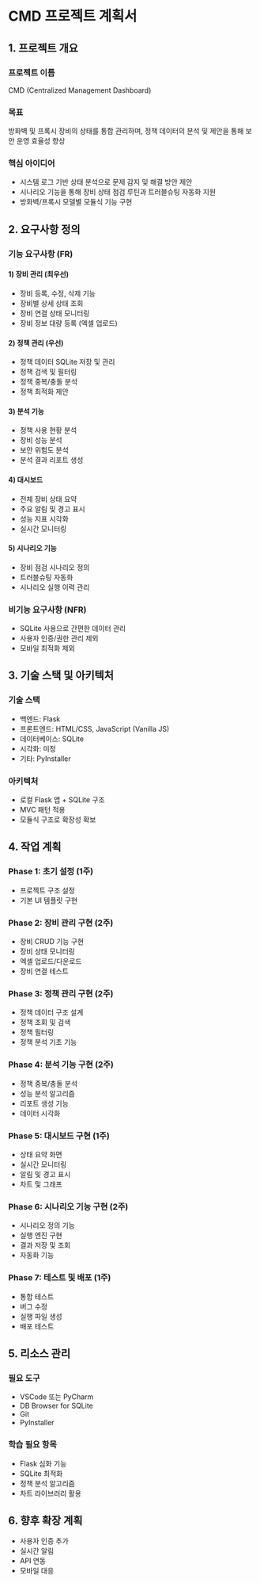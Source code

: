 # CMD 프로젝트 계획서

## 1. 프로젝트 개요

### 프로젝트 이름
CMD (Centralized Management Dashboard)

### 목표
방화벽 및 프록시 장비의 상태를 통합 관리하며, 정책 데이터의 분석 및 제안을 통해 보안 운영 효율성 향상

### 핵심 아이디어
- 시스템 로그 기반 상태 분석으로 문제 감지 및 해결 방안 제안
- 시나리오 기능을 통해 장비 상태 점검 루틴과 트러블슈팅 자동화 지원
- 방화벽/프록시 모델별 모듈식 기능 구현

## 2. 요구사항 정의

### 기능 요구사항 (FR)

#### 1) 장비 관리 (최우선)
- 장비 등록, 수정, 삭제 기능
- 장비별 상세 상태 조회
- 장비 연결 상태 모니터링
- 장비 정보 대량 등록 (엑셀 업로드)

#### 2) 정책 관리 (우선)
- 정책 데이터 SQLite 저장 및 관리
- 정책 검색 및 필터링
- 정책 중복/충돌 분석
- 정책 최적화 제안

#### 3) 분석 기능
- 정책 사용 현황 분석
- 장비 성능 분석
- 보안 위험도 분석
- 분석 결과 리포트 생성

#### 4) 대시보드
- 전체 장비 상태 요약
- 주요 알림 및 경고 표시
- 성능 지표 시각화
- 실시간 모니터링

#### 5) 시나리오 기능
- 장비 점검 시나리오 정의
- 트러블슈팅 자동화
- 시나리오 실행 이력 관리

### 비기능 요구사항 (NFR)
- SQLite 사용으로 간편한 데이터 관리
- 사용자 인증/권한 관리 제외
- 모바일 최적화 제외

## 3. 기술 스택 및 아키텍처

### 기술 스택
- 백엔드: Flask
- 프론트엔드: HTML/CSS, JavaScript (Vanilla JS)
- 데이터베이스: SQLite
- 시각화: 미정
- 기타: PyInstaller

### 아키텍처
- 로컬 Flask 앱 + SQLite 구조
- MVC 패턴 적용
- 모듈식 구조로 확장성 확보

## 4. 작업 계획

### Phase 1: 초기 설정 (1주)
- 프로젝트 구조 설정
- 기본 UI 템플릿 구현

### Phase 2: 장비 관리 구현 (2주)
- 장비 CRUD 기능 구현
- 장비 상태 모니터링
- 엑셀 업로드/다운로드
- 장비 연결 테스트

### Phase 3: 정책 관리 구현 (2주)
- 정책 데이터 구조 설계
- 정책 조회 및 검색
- 정책 필터링
- 정책 분석 기초 기능

### Phase 4: 분석 기능 구현 (2주)
- 정책 중복/충돌 분석
- 성능 분석 알고리즘
- 리포트 생성 기능
- 데이터 시각화

### Phase 5: 대시보드 구현 (1주)
- 상태 요약 화면
- 실시간 모니터링
- 알림 및 경고 표시
- 차트 및 그래프

### Phase 6: 시나리오 기능 구현 (2주)
- 시나리오 정의 기능
- 실행 엔진 구현
- 결과 저장 및 조회
- 자동화 기능

### Phase 7: 테스트 및 배포 (1주)
- 통합 테스트
- 버그 수정
- 실행 파일 생성
- 배포 테스트

## 5. 리소스 관리

### 필요 도구
- VSCode 또는 PyCharm
- DB Browser for SQLite
- Git
- PyInstaller

### 학습 필요 항목
- Flask 심화 기능
- SQLite 최적화
- 정책 분석 알고리즘
- 차트 라이브러리 활용

## 6. 향후 확장 계획
- 사용자 인증 추가
- 실시간 알림
- API 연동
- 모바일 대응
